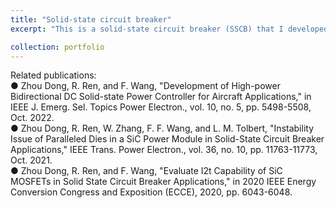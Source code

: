 ```yaml
---
title: "Solid-state circuit breaker"
excerpt: "This is a solid-state circuit breaker (SSCB) that I developed in 2022. #UTK <br/> <img src='/images/SSPC.png'> <br/> It is also called solid-state power controller in aircraft applications. I designed and developed the liquid-cooled 1 kV 500 A SSPC with an efficiency of 99.51% and a specific power of 112.4 kW/kg, which significantly suppasses the state-of-the-art value of 82 kW/kg. I also performed analysis and proposed solutions for the parallel instability issue of multi-die paralleled SiC power module and addressed the high clamping ratio of high power TVS diodes."

collection: portfolio
---
```


Related publications:<br/>
●	Zhou Dong, R. Ren, and F. Wang, "Development of High-power Bidirectional DC Solid-state Power Controller for Aircraft Applications," in IEEE J. Emerg. Sel. Topics Power Electron., vol. 10, no. 5, pp. 5498-5508, Oct. 2022.<br/>
●	Zhou Dong, R. Ren, W. Zhang, F. F. Wang, and L. M. Tolbert, "Instability Issue of Paralleled Dies in a SiC Power Module in Solid-State Circuit Breaker Applications," IEEE Trans. Power Electron., vol. 36, no. 10, pp. 11763-11773, Oct. 2021.<br/>
●	Zhou Dong, R. Ren, and F. Wang, "Evaluate I2t Capability of SiC MOSFETs in Solid State Circuit Breaker Applications," in 2020 IEEE Energy Conversion Congress and Exposition (ECCE), 2020, pp. 6043-6048.<br/>
